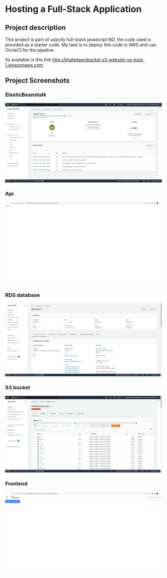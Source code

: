 # Hosting a Full-Stack Application

## Project description


This project is part of udacity full-stack javascript ND. the code used is provided as a starter code. My task is to deploy this code in AWS and use CircleCI for the pipeline.

Its available in this link http://khaledawsbucket.s3-website-us-east-1.amazonaws.com


## Project Screenshots


### ElasticBeanstalk 

![](images/ElasticBeanstalk.png)

### Api

![](images/api.png)

### RDS database

![](images/RDS.png)

### S3 bucket

![](images/aws-bucket.png)

### Frontend

![](images/front-end.png)